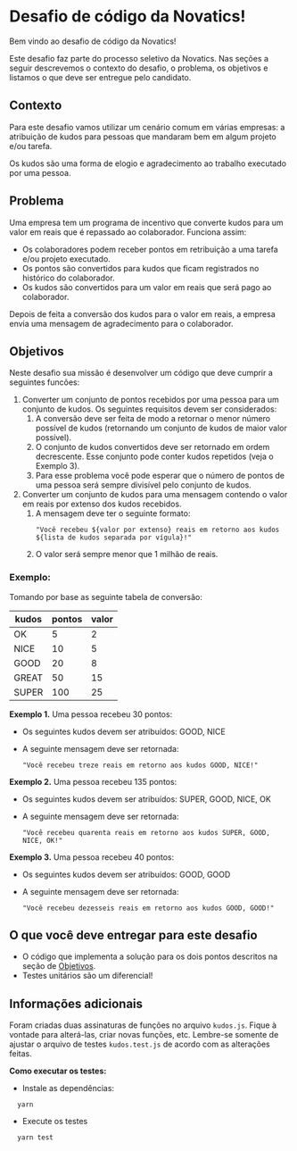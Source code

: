 # Desafio de código da Novatics!

Bem vindo ao desafio de código da Novatics!

Este desafio faz parte do processo seletivo da Novatics. Nas seções a seguir descrevemos o contexto do desafio, o problema, os objetivos e listamos o que deve ser entregue pelo candidato.

  ## Contexto
  Para este desafio vamos utilizar um cenário comum em várias empresas: a atribuição de 
  kudos para pessoas que mandaram bem em algum projeto e/ou tarefa.
    
  Os kudos são uma forma de elogio e agradecimento ao trabalho executado por uma pessoa.

  ## Problema

  Uma empresa tem um programa de incentivo que converte kudos para um valor em reais que é repassado ao colaborador. Funciona assim:
  - Os colaboradores podem receber pontos em retribuição a uma tarefa e/ou projeto executado.
  - Os pontos são convertidos para kudos que ficam registrados no histórico do colaborador.
  - Os kudos são convertidos para um valor em reais que será pago ao colaborador.
  
  Depois de feita a conversão dos kudos para o valor em reais, a empresa envia uma mensagem de agradecimento para o colaborador.
  
  ## Objetivos
  
  Neste desafio sua missão é desenvolver um código que deve cumprir a seguintes funcões:
  
  1. Converter um conjunto de pontos recebidos por uma pessoa para um conjunto de kudos. Os seguintes requisitos devem ser considerados:
      1. A conversão deve ser feita de modo a retornar o menor número possível de kudos (retornando um conjunto de kudos de maior valor possível).
      2. O conjunto de kudos convertidos deve ser retornado em ordem decrescente. Esse conjunto pode conter kudos repetidos (veja o Exemplo 3).
      3. Para esse problema você pode esperar que o número de pontos de uma pessoa será sempre divisível pelo conjunto de kudos.
   2. Converter um conjunto de kudos para uma mensagem contendo o valor em reais por extenso dos kudos recebidos.
      1. A mensagem deve ter o seguinte formato:
          ```
          "Você recebeu ${valor por extenso} reais em retorno aos kudos ${lista de kudos separada por vígula}!"
          ```
      2. O valor será sempre menor que 1 milhão de reais.

  ### Exemplo:
  Tomando por base as seguinte tabela de conversão:
  
  | kudos               |  pontos             |  valor              |
  | ------------------- | ------------------- | ------------------- |
  |  OK                 |  5                  |  2                  |
  |  NICE               |  10                 |  5                  |
  |  GOOD               |  20                 |  8                  |
  |  GREAT              |  50                 |  15                 |
  |  SUPER              |  100                |  25                 |

  **Exemplo 1.** Uma pessoa recebeu 30 pontos:
  * Os seguintes kudos devem ser atribuídos: GOOD, NICE 
  * A seguinte mensagem deve ser retornada:

      ```
      "Você recebeu treze reais em retorno aos kudos GOOD, NICE!"
      ```


  **Exemplo 2.** Uma pessoa recebeu 135 pontos:
  * Os seguintes kudos devem ser atribuídos: SUPER, GOOD, NICE, OK
  * A seguinte mensagem deve ser retornada:

      ```
      "Você recebeu quarenta reais em retorno aos kudos SUPER, GOOD, NICE, OK!"
      ```
      
  **Exemplo 3.** Uma pessoa recebeu 40 pontos:
  * Os seguintes kudos devem ser atribuídos: GOOD, GOOD
  * A seguinte mensagem deve ser retornada:

      ```
      "Você recebeu dezesseis reais em retorno aos kudos GOOD, GOOD!"
      ```

  ## O que você deve entregar para este desafio

  * O código que implementa a solução para os dois pontos descritos na seção de [Objetivos](#objetivos).
  * Testes unitários são um diferencial!

  ## Informações adicionais

  Foram criadas duas assinaturas de funções no arquivo `kudos.js`. Fique à vontade para alterá-las, criar novas funções, etc. Lembre-se somente de ajustar o arquivo de testes `kudos.test.js` de acordo com as alterações feitas.
  
  **Como executar os testes:**
  
  * Instale as dependências:
  
  ```
    yarn
  ```
  
  
  * Execute os testes
  ```
    yarn test
  ```